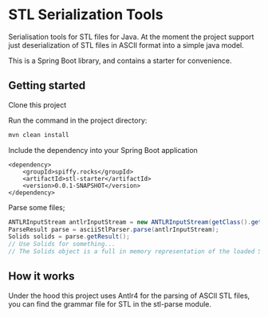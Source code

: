 # STL Serialization Tools
Serialisation tools for STL files for Java. 
At the moment the project support just deserialization of STL files in ASCII format into a simple java model. 

This is a Spring Boot library, and contains a starter for convenience.

## Getting started
Clone this project

Run the command in the project directory:
```bash
mvn clean install
```
    
Include the dependency into your Spring Boot application
```xml:
<dependency>
    <groupId>spiffy.rocks</groupId>
    <artifactId>stl-starter</artifactId>
    <version>0.0.1-SNAPSHOT</version>
</dependency>
```

Parse some files;

```java
ANTLRInputStream antlrInputStream = new ANTLRInputStream(getClass().getResourceAsStream("/camPlate.stl"));
ParseResult parse = asciiStlParser.parse(antlrInputStream);
Solids solids = parse.getResult();
// Use Solids for something...
// The Solids object is a full in memory representation of the loaded STL file
```

## How it works
Under the hood this project uses Antlr4 for the parsing of ASCII STL files, you can find the grammar file for STL in the stl-parse module.

